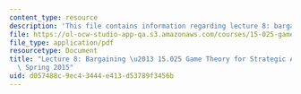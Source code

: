 ```yaml
---
content_type: resource
description: 'This file contains information regarding lecture 8: bargaining.'
file: https://ol-ocw-studio-app-qa.s3.amazonaws.com/courses/15-025-game-theory-for-strategic-advantage-spring-2015/d057488c9ec43444e413d53789f3456b_MIT15_025S15_Lec_8.pdf
file_type: application/pdf
resourcetype: Document
title: "Lecture 8: Bargaining \u2013 15.025 Game Theory for Strategic Advantage \u2013\
  \ Spring 2015"
uid: d057488c-9ec4-3444-e413-d53789f3456b
---
```

